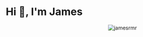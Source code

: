 <h1 align="center">Hi 👋, I'm James</h1>

<p align="right"> <img src="https://komarev.com/ghpvc/?username=jamesrmr&label=Profile%20views&color=0e75b6&style=flat" alt="jamesrmr" /> </p>
